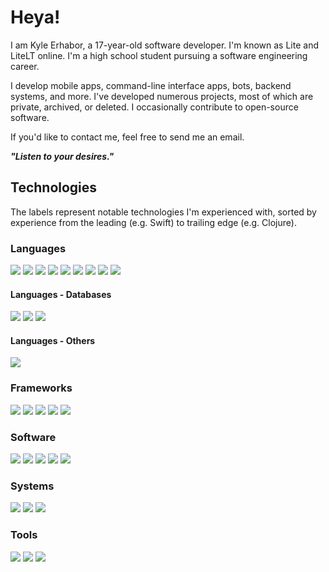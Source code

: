 # Heya!

I am Kyle Erhabor, a 17-year-old software developer. I'm known as Lite and LiteLT online. I'm a high school student pursuing a software engineering career.

I develop mobile apps, command-line interface apps, bots, backend systems, and more. I've developed numerous projects,
most of which are private, archived, or deleted. I occasionally contribute to open-source software.

If you'd like to contact me, feel free to send me an email.

***"Listen to your desires."***

## Technologies
<!-- ![](https://img.shields.io/badge/?-?-??style=flat&logo=?&logoColor=white) -->
The labels represent notable technologies I'm experienced with, sorted by experience from the leading (e.g. Swift) to
trailing edge (e.g. Clojure).

### Languages

![](https://img.shields.io/badge/Swift-Language-red?style=flat&logo=swift&logoColor=white)
![](https://img.shields.io/badge/Rust-Language-red?style=flat&logo=rust&logoColor=white)
![](https://img.shields.io/badge/Python-Language-red?style=flat&logo=python&logoColor=white)
![](https://img.shields.io/badge/Dart-Language-red?style=flat&logo=dart&logoColor=white)
![](https://img.shields.io/badge/JavaScript-Language-red?style=flat&logo=javascript&logoColor=white)
![](https://img.shields.io/badge/Kotlin-Language-red?style=flat&logo=kotlin&logoColor=white)
![](https://img.shields.io/badge/Java-Language-red?style=flat&logo=java&logoColor=white)
![](https://img.shields.io/badge/SQL-Language-red?style=flat&logo=sql&logoColor=white)
![](https://img.shields.io/badge/Clojure-Language-red?style=flat&logo=clojure&logoColor=white)

#### Languages - Databases

![](https://img.shields.io/badge/PostgreSQL-SQL-red?style=flat&logo=postgresql&logoColor=white)
![](https://img.shields.io/badge/SQLite-SQL-red?style=flat&logo=sqlite&logoColor=white)
![](https://img.shields.io/badge/RethinkDB-NoSQL-red?style=flat&logo=rethinkdb&logoColor=white)

#### Languages - Others

![](https://img.shields.io/badge/GraphQL-Language-red?style=flat&logo=graphql&logoColor=white)

### Frameworks
<!-- SwiftUI does not have its own icon yet -->
![](https://img.shields.io/badge/SwiftUI-Framework-orange?style=flat&logo=swift&logoColor=white)
![](https://img.shields.io/badge/Apollo-Framework-orange?style=flat&logo=apollo-graphql&logoColor=white)
![](https://img.shields.io/badge/Node.js-Framework-orange?style=flat&logo=node.js&logoColor=white)
![](https://img.shields.io/badge/Flutter-Framework-orange?style=flat&logo=flutter&logoColor=white)
![](https://img.shields.io/badge/Deno-Framework-orange?style=flat&logo=deno&logoColor=white)

### Software

![](https://img.shields.io/badge/Git-Software-yellow?style=flat&logo=git&logoColor=white)
![](https://img.shields.io/badge/Homebrew-Software-yellow?style=flat&logo=homebrew&logoColor=white)
![](https://img.shields.io/badge/Insomnia-Software-yellow?style=flat&logo=insomnia&logoColor=white)
![](https://img.shields.io/badge/Postman-Software-yellow?style=flat&logo=postman&logoColor=white)
![](https://img.shields.io/badge/cURL-Software-yellow?style=flat&logo=curl&logoColor=white)

### Systems

![](https://img.shields.io/badge/iOS-OS-seagreen?style=flat&logo=ios&logoColor=white)
![](https://img.shields.io/badge/macOS-OS-seagreen?style=flat&logo=macos&logoColor=white)
![](https://img.shields.io/badge/Unix-OS-seagreen?style=flat&logo=unix&logoColor=white)

### Tools

![](https://img.shields.io/badge/Xcode-IDE-cornflowerblue?style=flat&logo=xcode&logoColor=white)
![](https://img.shields.io/badge/Visual%20Studio%20Code-Code%20Editor-cornflowerblue?style=flat&logo=visual-studio-code&logoColor=white)
![](https://img.shields.io/badge/JetBrains-IntelliJ%20Derivatives-cornflowerblue?style=flat&logo=jetbrains&logoColor=white)

<!-- Next section color: darkorchid -->
